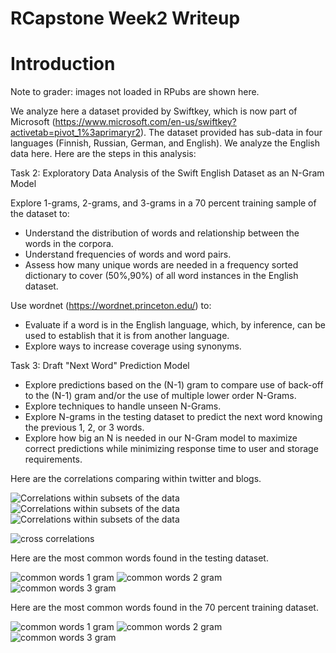 # RCapstone Week2 Writeup
# Introduction

Note to grader: images not loaded in RPubs are shown here.

We analyze here a dataset provided by Swiftkey, which is now part of Microsoft (https://www.microsoft.com/en-us/swiftkey?activetab=pivot_1%3aprimaryr2). The dataset provided has sub-data in four languages (Finnish, Russian, German, and English). We analyze the English data here. Here are the steps in this analysis:

Task 2: Exploratory Data Analysis of the Swift English Dataset as an N-Gram Model

Explore 1-grams, 2-grams, and 3-grams in a 70 percent training sample of the dataset to: 

- Understand the distribution of words and relationship between the words in the corpora.
- Understand frequencies of words and word pairs.
-	Assess how many unique words are needed in a frequency sorted dictionary to cover (50%,90%) of all word instances in the English dataset.

Use wordnet (https://wordnet.princeton.edu/) to: 

- Evaluate if a word is in the English language, which, by inference, can be used to establish that it is from another language.
- Explore ways to increase coverage using synonyms.

Task 3: Draft "Next Word" Prediction Model

- Explore predictions based on the (N-1) gram to compare use of back-off to the (N-1) gram and/or the use of multiple lower order N-Grams. 
- Explore techniques to handle unseen N-Grams.
- Explore N-grams in the testing dataset to predict the next word knowing the previous 1, 2, or 3 words.
- Explore how big an N is needed in our N-Gram model to maximize correct predictions while minimizing response time to user and storage requirements.

Here are the correlations comparing within twitter and blogs.

![Correlations within subsets of the data](words-within-1.png)
![Correlations within subsets of the data](words-within-1-1.png)
![Correlations within subsets of the data](words-within-2-1.png)

![cross correlations](words-across-1.png)

Here are the most common words found in the testing dataset.

![common words 1 gram](testing-gram-1-common-1.png)
![common words 2 gram](testing-gram-2-common-1.png)
![common words 3 gram](testing-gram-3-common-1.png)

Here are the most common words found in the 70 percent training dataset.

![common words 1 gram](1-gram-blogs-plot-1.png)
![common words 2 gram](2-gram-blogs-plot-1.png)
![common words 3 gram](3-gram-blogs-plot-1.png)
